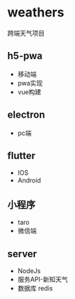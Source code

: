 # weathers
跨端天气项目
## h5-pwa
+ 移动端
+ pwa实现
+ vue构建

## electron
+ pc端

## flutter
+ IOS
+ Android

## 小程序
+ taro
+ 微信端

## server
+ NodeJs
+ 服务API-新知天气
+ 数据库 redis